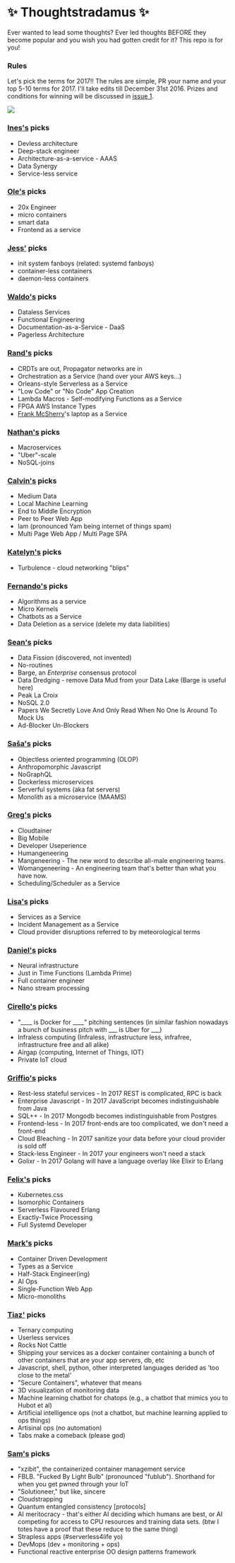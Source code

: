 # :sparkles: Thoughtstradamus :sparkles:

Ever wanted to lead some thoughts? Ever led thoughts BEFORE they become popular and you wish you had gotten credit for it? This repo is for you!

### Rules
Let's pick the terms for 2017!! The rules are simple, PR your name and your top 5-10 terms for 2017. I'll take edits till December 31st 2016. Prizes and conditions for winning will be discussed in [issue 1](https://github.com/Randommood/thoughtstradamus/issues/1).

![](http://i.giphy.com/l0MYEqEzwMWFCg8rm.gif)

### [Ines's](https://github.com/randommood) picks
* Devless architecture
* Deep-stack engineer
* Architecture-as-a-service - AAAS
* Data Synergy
* Service-less service

### [Ole's](https://github.com/nesQuick) picks
* 20x Engineer
* micro containers
* smart data
* Frontend as a service

### [Jess'](https://github.com/jfrazelle) picks
* init system fanboys (related: systemd fanboys)
* container-less containers
* daemon-less containers

### [Waldo's](https://github.com/gwaldo) picks
* Dataless Services
* Functional Engineering
* Documentation-as-a-Service - DaaS
* Pagerless Architecture

### [Rand's](https://github.com/rand) picks
* CRDTs are out, Propagator networks are in
* Orchestration as a Service (hand over your AWS keys...)
* Orleans-style Serverless as a Service
* "Low Code" or "No Code" App Creation
* Lambda Macros - Self-modifying Functions as a Service
* FPGA AWS Instance Types
* [Frank McSherry](https://github.com/frankmcsherry)'s laptop as a Service

### [Nathan's](https://github.com/dijkstracula) picks
* Macroservices
* "Uber"-scale
* NoSQL-joins

### [Calvin's](https://github.com/calvinmetcalf) picks
* Medium Data
* Local Machine Learning
* End to Middle Encryption
* Peer to Peer Web App
* Iam (pronounced Yam being internet of things spam)
* Multi Page Web App / Multi Page SPA

### [Katelyn's](https://github.com/kjperry) picks
* Turbulence - cloud networking "blips"

### [Fernando's](https://github.com/fmcorey) picks
* Algorithms as a service
* Micro Kernels
* Chatbots as a Service
* Data Deletion as a service (delete my data liabilities)

### [Sean's](https://github.com/seancribbs) picks
* Data Fission (discovered, not invented)
* No-routines
* Barge, an _Enterprise_ consensus protocol
* Data Dredging - remove Data Mud from your Data Lake (Barge is useful here)
* Peak La Croix
* NoSQL 2.0
* Papers We Secretly Love And Only Read When No One Is Around To Mock Us
* Ad-Blocker Un-Blockers

### [Saša's](https://github.com/sasa1977) picks
* Objectless oriented programming (OLOP)
* Anthropomorphic Javascript
* NoGraphQL
* Dockerless microservices
* Serverful systems (aka fat servers)
* Monolith as a microservice (MAAMS)

### [Greg's](https://github.com/grepory) picks
* Cloudtainer
* Big Mobile
* Developer Useperience
* Humangeneering
* Mangeneering - The new word to describe all-male engineering teams.
* Womangeneering - An engineering team that's better than what you have now.
* Scheduling/Scheduler as a Service

### [Lisa's](https://github.com/lisa) picks
* Services as a Service
* Incident Management as a Service
* Cloud provider disruptions referred to by meteorological terms

### [Daniel's](https://github.com/mrtazz) picks
* Neural infrastructure
* Just in Time Functions (Lambda Prime)
* Full container engineer
* Nano stream processing

### [Cirello's](https://github.com/ccirello) picks
* "____ is Docker for ____" pitching sentences (in similar fashion nowadays a bunch of business pitch with ___ is Uber for ___)
* Infraless computing (Infraless, infrastructure less, infrafree, infrastructure free and all alike)
* Airgap {computing, Internet of Things, IOT}
* Private IoT cloud

### [Griffio's](https://github.com/griffio) picks
* Rest-less stateful services - In 2017 REST is complicated, RPC is back
* Enterprise Javascript - In 2017 JavaScript becomes indistinguishable from Java
* SQL++ - In 2017 Mongodb becomes indistinguishable from Postgres 
* Frontend-less - In 2017 front-ends are too complicated, we don't need a front-end
* Cloud Bleaching - In 2017 sanitize your data before your cloud provider is sold off 
* Stack-less Engineer - In 2017 your engineers won't need a stack
* Golixr - In 2017 Golang will have a language overlay like Elixir to Erlang

### [Felix's](https://github.com/Cloven) picks
* Kubernetes.css
* Isomorphic Containers
* Serverless Flavoured Erlang
* Exactly-Twice Processing
* Full Systemd Developer
 
### [Mark's](https://github.com/mwunsch) picks
* Container Driven Development
* Types as a Service
* Half-Stack Engineer(ing)
* AI Ops
* Single-Function Web App
* Micro-monoliths


### [Tiaz'](https://github.com/tiaz) picks
* Ternary computing
* Userless services
* Rocks Not Cattle
* Shipping your services as a docker container containing a bunch of other containers that are your app servers, db, etc
* Javascript, shell, python, other interpreted languages derided as 'too close to the metal'
* "Secure Containers", whatever that means
* 3D visualization of monitoring data
* Machine learning chatbot for chatops (e.g., a chatbot that mimics you to Hubot et al)
* Artificial intelligence ops (not a chatbot, but machine learning applied to ops things)
* Artisinal ops (no automation)
* Tabs make a comeback (please god)

### [Sam's](https://github.com/sdboyer) picks
* "xzibit", the containerized container management service
* FBLB. "Fucked By Light Bulb" (pronounced "fublub"). Shorthand for when you get pwned through your IoT
* "Solutioneer," but like, sincere
* Cloudstrapping
* Quantum entangled consistency [protocols]
* AI meritocracy - that's either AI deciding which humans are best, or AI competing for access to CPU resources and training data sets. (btw I totes have a proof that these reduce to the same thing)
* Strapless apps (#serverless4life yo)
* DevMops (dev + monitoring + ops)
* Functional reactive enterprise OO design patterns framework

